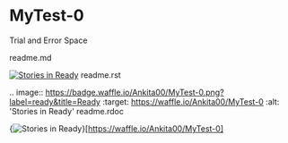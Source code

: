 # MyTest-0
Trial and Error Space

readme.md

[![Stories in Ready](https://badge.waffle.io/Ankita00/MyTest-0.png?label=ready&title=Ready)](http://waffle.io/Ankita00/MyTest-0)
readme.rst

.. image:: https://badge.waffle.io/Ankita00/MyTest-0.png?label=ready&title=Ready 
 :target: https://waffle.io/Ankita00/MyTest-0 
 :alt: 'Stories in Ready'
readme.rdoc

{<img alt='Stories in Ready' src='https://badge.waffle.io/Ankita00/MyTest-0.png?label=ready&title=Ready' />}[https://waffle.io/Ankita00/MyTest-0]
